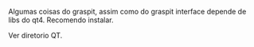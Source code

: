 Algumas coisas do graspit, assim como do graspit interface depende de libs do qt4. Recomendo instalar.

Ver diretorio QT.

